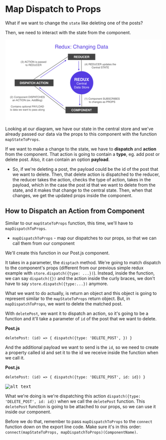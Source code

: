 # Map Dispatch to Props

What if we want to change the ```state``` like deleting one of the posts?

Then, we need to interact with the state from the component.

<kbd>![alt text](img/reduxchangedata.png "screenshot")</kbd>

Looking at our diagram, we have our state in the central store and we've already passed our data via the props to this component with the function ```mapStateToProps```.

If we want to make a change to the state, we have to **dispatch** and **action** from the component. That action is going to contain a **type**, eg. add post or delete post. Also, it can contain an option **payload**.

* So, if we're deleting a post, the payload could be the id of the post that we want to delete. Then, that delete action is dispatched to the reducer, the reducer takes the action, checks the type of action, takes in the payload, which in the case the post id that we want to delete from the state, and it makes that change to the central state. Then, when that changes, we get the updated props inside the component.

## How to Dispatch an Action from Component

Similar to our ```mapStateToProps``` function, this time, we'll have to ```mapDispatchToProps```.

* ```mapDispatchToProps``` - map our dispatches to our props, so that we can call them from our component

We'll create this function in our Post.js component.

It takes in a parameter, the ```disptach``` method. We're going to match dispatch to the component's props (different from our previous simple redux example with ```store.dispatch({type: ...})```). Instead, inside the function, we can say ```dispatch({})``` and the action inside the curly braces, we don't have to say ```store.dispatch({type:...})``` anymore.

What we want to do actually, is return an object and this object is going to represent similar to the ```mapStateToProps``` return object. But, in ```mapDispatchToProps```, we want to delete the matched post.

With ```deletePost```, we want it to dispatch an action, so it's going to be a function and it'll take a parameter of ```id``` of the post that we want to delete.

**Post.js**
```
deletePost: (id) => { dispatch({type: 'DELETE_POST', }) }
```

And the additional payload we want to send is the ```id```, so we need to create a property called id and set it to the id we receive inside the function when we call it.

**Post.js**
```
deletePost: (id) => { dispatch({type: 'DELETE_POST', id: id}) }
```

<kbd>![alt text](img/recieveid.png "screenshot")</kbd>

What we're doing is we're dispatching this action ```dispatch({type: 'DELETE_POST', id: id})``` when we call the ```deletePost``` function. This ```deletePost``` function is going to be attached to our props, so we can use it inside our component.

Before we do that, remember to pass ```mapDispatchToProps``` to the ```connect``` function down on the export line code. Make sure it's in this order: ```connect(mapStateToProps, mapDispatchToProps)(ComponentName)```.

